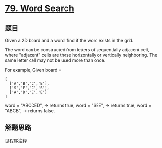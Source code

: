 # [79. Word Search](https://leetcode.com/problems/word-search/)

## 题目
Given a 2D board and a word, find if the word exists in the grid.


The word can be constructed from letters of sequentially adjacent cell, where "adjacent" cells are those horizontally or vertically neighboring. The same letter cell may not be used more than once.



For example,
Given board = 
```
[
  ['A','B','C','E'],
  ['S','F','C','S'],
  ['A','D','E','E']
]
```

word = "ABCCED", -> returns true,
word = "SEE", -> returns true,
word = "ABCB", -> returns false.

## 解题思路

见程序注释
